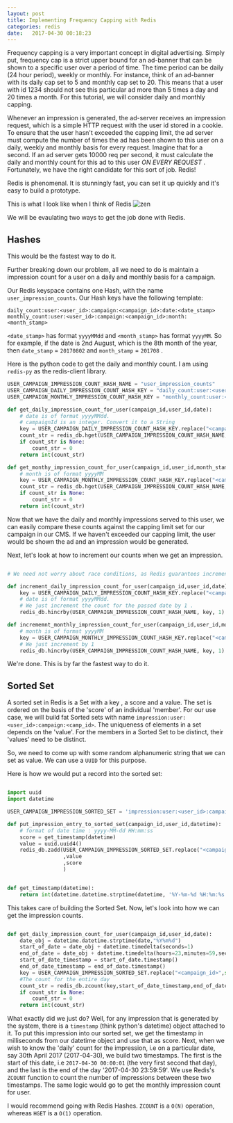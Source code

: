```yaml
---
layout: post
title: Implementing Frequency Capping with Redis
categories: redis
date:   2017-04-30 00:18:23 
---
```



Frequency capping is a very important concept in digital advertising. Simply put, frequency cap is a strict upper bound for an ad-banner that can be shown to a specific user over a period of time. The time period can be daily (24 hour period), weekly or monthly. For instance, think of an ad-banner with its daily cap set to 5 and monthly cap set to 20. This means that a user with id 1234 should not see this particular ad more than 5 times a day and 20 times a month. For this tutorial, we will consider daily and monthly capping.

Whenever an impression is generated, the ad-server receives an impression request, which is a simple HTTP request with the user id stored in a cookie. To ensure that the user hasn't exceeded the capping limit, the ad server must compute the number of times the ad has been shown to this user on a daily, weekly and monthly basis for every request. Imagine that for a second. If an ad server gets 10000 req per second, it must calculate the daily and monthly count for this ad to this user <em> ON EVERY REQUEST 
</em>. Fortunately, we have the right candidate for this sort of job. Redis!

Redis is phenomenal. It is stunningly fast, you can set it up quickly and it's easy to build a prototype. 

This is what I look like when I think of Redis
![zen](https://cloud.githubusercontent.com/assets/7692552/25563041/d22fc026-2db0-11e7-9757-78c4d4d498f6.jpeg)

We will be evaulating two ways to get the job done with Redis.

## Hashes

This would be the fastest way to do it. 

Further breaking down our problem, all we need to do is maintain a impression count for a user on a daily and monthly basis for a campaign.

Our Redis keyspace contains one Hash, with the name `user_impression_counts`. Our Hash keys have the following template:

```
daily_count:user:<user_id>:campaign:<campaign_id>:date:<date_stamp>
monthly_count:user:<user_id>:campaign:<campaign_id>:month:<month_stamp>
```

`<date_stamp>` has format `yyyyMMdd` and `<month_stamp>` has format `yyyyMM`. So for example, if the date is 2nd August, which is the 8th month of the year, then `date_stamp` = `20170802` and `month_stamp` = `201708` .

Here is the python code to get the daily and monthly count. I am using `redis-py` as the redis-client library.

```python
USER_CAMPAIGN_IMPRESSION_COUNT_HASH_NAME = "user_impression_counts"
USER_CAMPAIGN_DAILY_IMPRESSION_COUNT_HASH_KEY = "daily_count:user:<user_id>:campaign:<campaign_id>:date:<date_stamp>"
USER_CAMPAIGN_MONTHLY_IMPRESSION_COUNT_HASH_KEY = "monthly_count:user:<user_id>:campaign:<campaign_id>:date:<month_stamp>"

def get_daily_impression_count_for_user(campaign_id,user_id,date):
    # date is of format yyyyMMdd.
    # campaignId is an integer. Convert it to a String
    key = USER_CAMPAIGN_DAILY_IMPRESSION_COUNT_HASH_KEY.replace("<campaign_id>",str(campaign_id)).replace("<user_id>",user_id).replace("<date_stamp>",date)
    count_str = redis_db.hget(USER_CAMPAIGN_IMPRESSION_COUNT_HASH_NAME,key)
    if count_str is None:
        count_str = 0
    return int(count_str)

def get_monthy_impression_count_for_user(campaign_id,user_id,month_stamp):
    # month is of format yyyyMM
    key = USER_CAMPAIGN_MONTHLY_IMPRESSION_COUNT_HASH_KEY.replace("<campaign_id>",campaign_id).replace("<user_id>",user_id).replace("<month_stamp>",month_stamp)
    count_str = redis_db.hget(USER_CAMPAIGN_IMPRESSION_COUNT_HASH_NAME,key)
    if count_str is None:
        count_str = 0
    return int(count_str)

```


Now that we have the daily and monthly impressions served to this user, we can easily compare these counts against the capping limit set for our campaign in our CMS. If we haven't exceeded our capping limit, the user would be shown the ad and an impression would be generated.

Next, let's look at how to increment our counts when we get an impression.

```python

# We need not worry about race conditions, as Redis guarantees increments to be an Atomic operation.

def increment_daily_impression_count_for_user(campaign_id,user_id,date):
    key = USER_CAMPAIGN_DAILY_IMPRESSION_COUNT_HASH_KEY.replace("<campaign_id>",str(campaign_id)).replace("<user_id>",user_id).replace("<date_stamp>",date)
    # date is of format yyyyMMdd.
    # We just increment the count for the passed date by 1 .
    redis_db.hincrby(USER_CAMPAIGN_IMPRESSION_COUNT_HASH_NAME, key, 1)

def incrememnt_monthly_impression_count_for_user(campaign_id,user_id,month_stamp):
    # month is of format yyyyMM
    key = USER_CAMPAIGN_MONTHLY_IMPRESSION_COUNT_HASH_KEY.replace("<campaign_id>",str(campaign_id)).replace("<user_id>",user_id).replace("<month_stamp>",month_stamp)
    # We just increment by 1
    redis_db.hincrby(USER_CAMPAIGN_IMPRESSION_COUNT_HASH_NAME, key, 1) 

```


We're done. This is by far the fastest way to do it.

## Sorted Set

A sorted set in Redis is a Set with a key , a score and a value. The set is ordered on the basis of the 'score' of an individual 'member'. For our use case, we will build fat Sorted sets with name `impression:user:<user_id>:campaign:<camp_id>`. The uniqueness of elements in a set depends on the 'value'. For the members in a Sorted Set to be distinct, their 'values' need to be distinct.

So, we need to come up with some random alphanumeric string that we can set as value. We can use a `UUID` for this purpose.

Here is how we would put a record into the sorted set:

```python

import uuid
import datetime

USER_CAMPAIGN_IMPRESSION_SORTED_SET = 'impression:user:<user_id>:campaign:<campaign_id>'

def put_impression_entry_to_sorted_set(campaign_id,user_id,datetime):
    # format of date time : yyyy-MM-dd HH:mm:ss
    score = get_timestamp(datetime)
    value = uuid.uuid4()
    redis_db.zadd(USER_CAMPAIGN_IMPRESSION_SORTED_SET.replace("<campaign_id>", str(campaign_id)).replace("<user_id>",user_id)
                  ,value
                  ,score
                  )


def get_timestamp(datetime):
    return int(datetime.datetime.strptime(datetime, '%Y-%m-%d %H:%m:%s'))

```

This takes care of building the Sorted Set. Now, let's look into how we can get the impression counts.


```python

def get_daily_impression_count_for_user(campaign_id,user_id,date):
    date_obj = datetime.datetime.strptime(date,"%Y%m%d")
    start_of_date = date_obj + datetime.timedelta(seconds=1)
    end_of_date = date_obj + datetime.timedelta(hours=23,minutes=59,seconds=59)
    start_of_date_timestamp = start_of_date.timestamp()
    end_of_date_timestamp = end_of_date.timestamp()
    key = USER_CAMPAIGN_IMPRESSION_SORTED_SET.replace("<campaign_id>",str(campaign_id)).replace("<user_id>",user_id)
    #The count for the entire day
    count_str = redis_db.zcount(key,start_of_date_timestamp,end_of_date_timestamp)
    if count_str is None:
        count_str = 0
    return int(count_str)

```

What exactly did we just do? Well, for any impression that is generated by the system, there is a `timestamp` (think python's datetime) object attached to it. To put this impression into our sorted set, we get the timestamp in milliseconds from our datetime object and use that as score.
Next, when we wish to know the 'daily' count for the impression, i.e on a particular date, say 30th April 2017 (2017-04-30), we build two timestamps. The first is the start of this date, i.e `2017-04-30 00:00:01` (the very first second that day), and the last is the end of the day '2017-04-30 23:59:59'. We use Redis's `ZCOUNT` function to count the number of impressions between these two timestamps.
The same logic would go to get the monthly impression count for user. 

I would recommend going with Redis Hashes. `ZCOUNT` is a `O(N)` operation, whereas `HGET` is a `O(1)` operation. 


